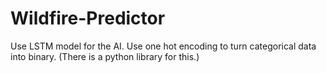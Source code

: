 # Wildfire-Predictor

Use LSTM model for the AI.
Use one hot encoding to turn categorical data into binary. (There is a python library for this.)


